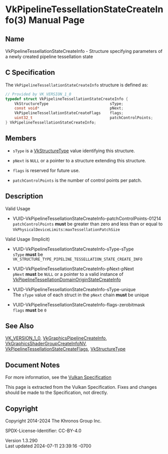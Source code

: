 # VkPipelineTessellationStateCreateInfo(3) Manual Page

## Name

VkPipelineTessellationStateCreateInfo - Structure specifying parameters
of a newly created pipeline tessellation state



## <a href="#_c_specification" class="anchor"></a>C Specification

The `VkPipelineTessellationStateCreateInfo` structure is defined as:

``` c
// Provided by VK_VERSION_1_0
typedef struct VkPipelineTessellationStateCreateInfo {
    VkStructureType                           sType;
    const void*                               pNext;
    VkPipelineTessellationStateCreateFlags    flags;
    uint32_t                                  patchControlPoints;
} VkPipelineTessellationStateCreateInfo;
```

## <a href="#_members" class="anchor"></a>Members

- `sType` is a [VkStructureType](https://registry.khronos.org/vulkan/specs/1.3-extensions/man/html/VkStructureType.html) value identifying
  this structure.

- `pNext` is `NULL` or a pointer to a structure extending this
  structure.

- `flags` is reserved for future use.

- `patchControlPoints` is the number of control points per patch.

## <a href="#_description" class="anchor"></a>Description

Valid Usage

- <a
  href="#VUID-VkPipelineTessellationStateCreateInfo-patchControlPoints-01214"
  id="VUID-VkPipelineTessellationStateCreateInfo-patchControlPoints-01214"></a>
  VUID-VkPipelineTessellationStateCreateInfo-patchControlPoints-01214  
  `patchControlPoints` **must** be greater than zero and less than or
  equal to `VkPhysicalDeviceLimits`::`maxTessellationPatchSize`

Valid Usage (Implicit)

- <a href="#VUID-VkPipelineTessellationStateCreateInfo-sType-sType"
  id="VUID-VkPipelineTessellationStateCreateInfo-sType-sType"></a>
  VUID-VkPipelineTessellationStateCreateInfo-sType-sType  
  `sType` **must** be
  `VK_STRUCTURE_TYPE_PIPELINE_TESSELLATION_STATE_CREATE_INFO`

- <a href="#VUID-VkPipelineTessellationStateCreateInfo-pNext-pNext"
  id="VUID-VkPipelineTessellationStateCreateInfo-pNext-pNext"></a>
  VUID-VkPipelineTessellationStateCreateInfo-pNext-pNext  
  `pNext` **must** be `NULL` or a pointer to a valid instance of
  [VkPipelineTessellationDomainOriginStateCreateInfo](https://registry.khronos.org/vulkan/specs/1.3-extensions/man/html/VkPipelineTessellationDomainOriginStateCreateInfo.html)

- <a href="#VUID-VkPipelineTessellationStateCreateInfo-sType-unique"
  id="VUID-VkPipelineTessellationStateCreateInfo-sType-unique"></a>
  VUID-VkPipelineTessellationStateCreateInfo-sType-unique  
  The `sType` value of each struct in the `pNext` chain **must** be
  unique

- <a href="#VUID-VkPipelineTessellationStateCreateInfo-flags-zerobitmask"
  id="VUID-VkPipelineTessellationStateCreateInfo-flags-zerobitmask"></a>
  VUID-VkPipelineTessellationStateCreateInfo-flags-zerobitmask  
  `flags` **must** be `0`

## <a href="#_see_also" class="anchor"></a>See Also

[VK_VERSION_1_0](https://registry.khronos.org/vulkan/specs/1.3-extensions/man/html/VK_VERSION_1_0.html),
[VkGraphicsPipelineCreateInfo](https://registry.khronos.org/vulkan/specs/1.3-extensions/man/html/VkGraphicsPipelineCreateInfo.html),
[VkGraphicsShaderGroupCreateInfoNV](https://registry.khronos.org/vulkan/specs/1.3-extensions/man/html/VkGraphicsShaderGroupCreateInfoNV.html),
[VkPipelineTessellationStateCreateFlags](https://registry.khronos.org/vulkan/specs/1.3-extensions/man/html/VkPipelineTessellationStateCreateFlags.html),
[VkStructureType](https://registry.khronos.org/vulkan/specs/1.3-extensions/man/html/VkStructureType.html)

## <a href="#_document_notes" class="anchor"></a>Document Notes

For more information, see the <a
href="https://registry.khronos.org/vulkan/specs/1.3-extensions/html/vkspec.html#VkPipelineTessellationStateCreateInfo"
target="_blank" rel="noopener">Vulkan Specification</a>

This page is extracted from the Vulkan Specification. Fixes and changes
should be made to the Specification, not directly.

## <a href="#_copyright" class="anchor"></a>Copyright

Copyright 2014-2024 The Khronos Group Inc.

SPDX-License-Identifier: CC-BY-4.0

Version 1.3.290  
Last updated 2024-07-11 23:39:16 -0700
